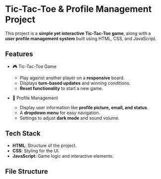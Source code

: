 # Tic-Tac-Toe & Profile Management Project

This project is a **simple yet interactive Tic-Tac-Toe game**, along with a **user profile management system** built using HTML, CSS, and JavaScript. 

## Features
- 🎮 Tic-Tac-Toe Game
  - Play against another player on a **responsive** board.
  - Displays **turn-based updates** and winning conditions.
  - **Reset functionality** to start a new game.

- 👤 Profile Management
  - Display user information like **profile picture, email, and status**.
  - A **dropdown menu** for easy navigation.
  - Settings to adjust **dark mode** and sound volume.

## Tech Stack
- **HTML**: Structure of the project.
- **CSS**: Styling for the UI.
- **JavaScript**: Game logic and interactive elements.

## File Structure
